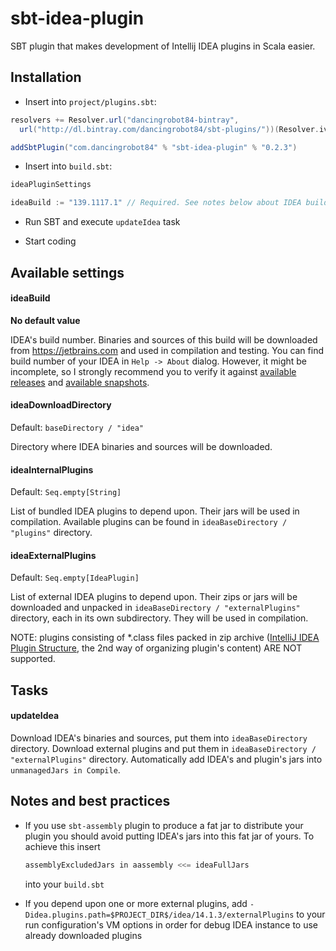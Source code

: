 # sbt-idea-plugin

SBT plugin that makes development of Intellij IDEA plugins in Scala easier.

## Installation

* Insert into `project/plugins.sbt`:

```Scala
resolvers += Resolver.url("dancingrobot84-bintray",
  url("http://dl.bintray.com/dancingrobot84/sbt-plugins/"))(Resolver.ivyStylePatterns)

addSbtPlugin("com.dancingrobot84" % "sbt-idea-plugin" % "0.2.3")
```

* Insert into `build.sbt`:

```Scala
ideaPluginSettings

ideaBuild := "139.1117.1" // Required. See notes below about IDEA builds
```

* Run SBT and execute `updateIdea` task

* Start coding

## Available settings

#### ideaBuild

**No default value**

IDEA's build number. Binaries and sources of this build will be downloaded from
https://jetbrains.com and used in compilation and testing. You can find build
number of your IDEA in `Help -> About` dialog. However, it might be incomplete,
so I strongly recommend you to verify it against [available
releases](https://www.jetbrains.com/intellij-repository/releases) and
[available snapshots](https://www.jetbrains.com/intellij-repository/snapshots).

#### ideaDownloadDirectory

Default: `baseDirectory / "idea"`

Directory where IDEA binaries and sources will be downloaded.

#### ideaInternalPlugins

Default: `Seq.empty[String]`

List of bundled IDEA plugins to depend upon. Their jars will be used in compilation.
Available plugins can be found in `ideaBaseDirectory / "plugins"` directory.

#### ideaExternalPlugins

Default: `Seq.empty[IdeaPlugin]`

List of external IDEA plugins to depend upon. Their zips or jars will be downloaded
and unpacked in `ideaBaseDirectory / "externalPlugins"` directory, each in its own subdirectory. They will be used
in compilation. 

NOTE: plugins consisting of *.class files packed in zip archive ([IntelliJ IDEA Plugin Structure](https://confluence.jetbrains.com/display/IDEADEV/IntelliJ+IDEA+Plugin+Structure), the 2nd way of organizing plugin's content) ARE NOT supported.

## Tasks

#### updateIdea

Download IDEA's binaries and sources, put them into
`ideaBaseDirectory` directory. Download external plugins and put
them in `ideaBaseDirectory / "externalPlugins"` directory. Automatically add IDEA's and
plugin's jars into `unmanagedJars in Compile`.

## Notes and best practices

- If you use `sbt-assembly` plugin to produce a fat jar to
  distribute your plugin you should avoid putting IDEA's jars
  into this fat jar of yours. To achieve this insert

  ```Scala
  assemblyExcludedJars in aassembly <<= ideaFullJars
  ```

  into your `build.sbt`
- If you depend upon one or more external plugins, add `-Didea.plugins.path=$PROJECT_DIR$/idea/14.1.3/externalPlugins` to your run configuration's VM options in order for debug IDEA instance to use already downloaded plugins
